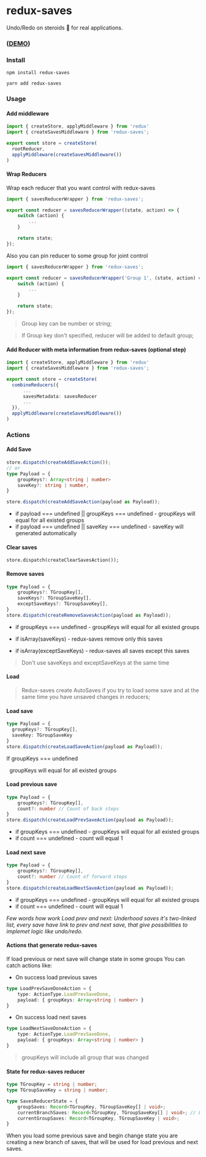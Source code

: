 # redux-saves
Undo/Redo on steroids 💊 for real applications.

### ([DEMO]())

### Install
```
npm install redux-saves
```
```
yarn add redux-saves
```

### Usage

#### Add middleware 
```typescript
import { createStore, applyMiddleware } from 'redux'
import { createSavesMiddleware } from 'redux-saves';

export const store = createStore(
  rootReducer,
  applyMiddleware(createSavesMiddleware())
)
```

#### Wrap Reducers
Wrap each reducer that you want control with redux-saves
```typescript
import { savesReducerWrapper } from 'redux-saves';

export const reducer = savesReducerWrapper((state, action) => {
    switch (action) {
        ...
    }

    return state;
});
```
Also you can pin reducer to some group for joint control
```typescript
import { savesReducerWrapper } from 'redux-saves';

export const reducer = savesReducerWrapper('Group 1', (state, action) => {
    switch (action) {
        ...
    }

    return state;
});
```

> Group key can be number or string;

> If Group key don't specified, reducer will be added to default group;

#### Add Reducer with meta information from redux-saves (optional step)
```typescript
import { createStore, applyMiddleware } from 'redux'
import { createSavesMiddleware } from 'redux-saves';

export const store = createStore(
  combineReducers({
      ...
      savesMetadata: savesReducer   
      ...
  }),
  applyMiddleware(createSavesMiddleware())
)

```

### Actions

#### Add Save
```typescript
store.dispatch(createAddSaveAction());
// or
type Payload = {
    groupKeys?: Array<string | number>
    saveKey?: string | number,
}

store.dispatch(createAddSaveAction(payload as Payload));
```
+ if payload === undefined || groupKeys === undefined - groupKeys will equal for all existed groups
+ if payload === undefined || saveKey === undefined - saveKey will generated automatically

#### Clear saves
```
store.dispatch(createClearSavesAction());
```

#### Remove saves
```typescript
type Payload = {
    groupKeys?: TGroupKey[],
    saveKeys?: TGroupSaveKey[],
    exceptSaveKeys?: TGroupSaveKey[],
}
store.dispatch(createRemoveSavesAction(payload as Payload));
```
+ if groupKeys === undefined - groupKeys will equal for all existed groups

+ if isArray(saveKeys) - redux-saves remove only this saves

+ if isArray(exceptSaveKeys) - redux-saves all saves except this saves

> Don't use saveKeys and exceptSaveKeys at the same time

#### Load

> Redux-saves create AutoSaves if you try to load some save and at the same time you have unsaved changes in reducers;

#### Load save
```typescript
type Payload = {
  groupKeys?: TGroupKey[],
  saveKey: TGroupSaveKey
}
store.dispatch(createLoadSaveAction(payload as Payload));
```
If groupKeys === undefined

&nbsp;&nbsp;groupKeys will equal for all existed groups
    
#### Load previous save
```typescript
type Payload = {
    groupKeys?: TGroupKey[],
    count?: number // Count of back steps 
}
store.dispatch(createLoadPrevSaveAction(payload as Payload));
```
+ if groupKeys === undefined - groupKeys will equal for all existed groups
+ if count === undefined - count will equal 1
    
#### Load next save
```typescript
type Payload = {
    groupKeys?: TGroupKey[],
    count?: number // Count of forward steps 
}
store.dispatch(createLoadNextSaveAction(payload as Payload));
```
+ if groupKeys === undefined - groupKeys will equal for all existed groups
+ if count === undefined - count will equal 1

*Few words how work Load prev and next:*
*Underhood saves it's two-linked list, every save have link to prev and next save,*
*that give possibilities to implemet logic like undo/redo.*

#### Actions that generate redux-saves
If load previous or next save will change state in some groups
You can catch actions like:

* On success load previous saves
```typescript
type LoadPrevSaveDoneAction = {
    type: ActionType.LoadPrevSaveDone,
    payload: { groupKeys: Array<string | number> }
}
```
* On success load next saves
```typescript
type LoadNextSaveDoneAction = {
    type: ActionType.LoadPrevSaveDone,
    payload: { groupKeys: Array<string | number> }
}
```
> groupKeys will include all group that was changed

#### State for redux-saves reducer
```typescript
type TGroupKey = string | number;
type TGroupSaveKey = string | number;

type SavesReducerState = {
    groupSaves: Record<TGroupKey, TGroupSaveKey[] | void>;
    currentBranchSaves: Record<TGroupKey, TGroupSaveKey[] | void>; // Look description bellow
    currentGroupSaves: Record<TGroupKey, TGroupSaveKey | void>;
}
```

When you load some previous save and begin change state you are creating a new branch of saves, that will be used for load previous and next saves.
